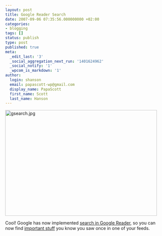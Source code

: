```yaml
---
layout: post
title: Google Reader Search
date: 2007-09-06 07:35:56.000000000 +02:00
categories:
- blogging
tags: []
status: publish
type: post
published: true
meta:
  _edit_last: '3'
  _social_aggregation_next_run: '1401624962'
  _social_notify: '1'
  _wpcom_is_markdown: '1'
author:
  login: shanson
  email: papascott-wp@gmail.com
  display_name: PapaScott
  first_name: Scott
  last_name: Hanson
---
```

<p><img src="https://www.papascott.de/wordpress/wp-content/uploads/2007/09/gsearch.jpg" alt="gsearch.jpg" border="0" width="485" height="337" /></p>
<p>Cool! Google has now implemented <a href="http://feeds.feedburner.com/~r/blogspot/dtKx/~3/152805315/we-found-it.html">search in Google Reader</a>, so you can now find <a href="http://www.google.com/search?q=d&ouml;nerstag+site:lumma.de">important stuff</a> you know you saw once in one of your feeds.</p>
